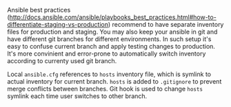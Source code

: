 Ansible best practices (http://docs.ansible.com/ansible/playbooks_best_practices.html#how-to-differentiate-staging-vs-production) recommend to have separate inventory files for production and staging. You may also keep your ansible in git and have different git branches for different environments. In such setup it's easy to confuse current branch and apply testing changes to production. It's more convinient and error-prone to automatically switch inventory according to currenty used git branch.

Local `ansible.cfg` references to `hosts` inventory file, which is symlink to actual inventory for current branch. `hosts` is added to `.gitignore` to prevent merge conflicts between branches. Git hook is used to change `hosts` symlink each time user switches to other branch.
